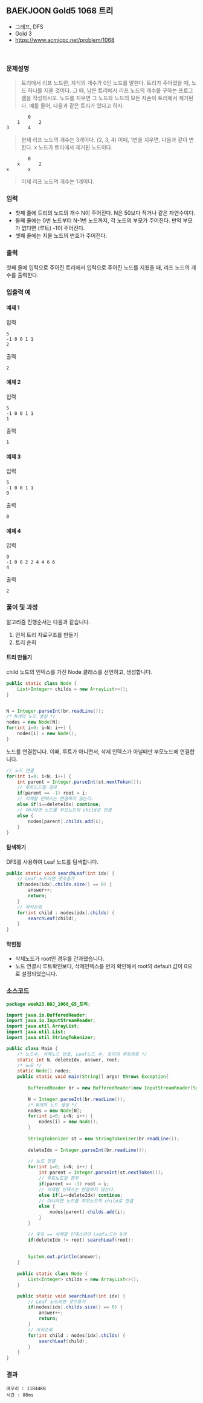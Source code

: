 ## BAEKJOON Gold5 1068 트리
- 그래프, DFS
- Gold 3
- https://www.acmicpc.net/problem/1068
<br>

### 문제설명

> 트리에서 리프 노드란, 자식의 개수가 0인 노드를 말한다.
트리가 주어졌을 때, 노드 하나를 지울 것이다. 그 때, 남은 트리에서 리프 노드의 개수를 구하는 프로그램을 작성하시오. 노드를 지우면 그 노드와 노드의 모든 자손이 트리에서 제거된다.
예를 들어, 다음과 같은 트리가 있다고 하자.

```
		0
	1		2
3		4
```
> 현재 리프 노드의 개수는 3개이다. (2, 3, 4) 이때, 1번을 지우면, 다음과 같이 변한다. x 노드가 트리에서 제거된 노드이다.

```
		0
	x		2
x		x
```
>  이제 리프 노드의 개수는 1개이다.




### 입력
- 첫째 줄에 트리의 노드의 개수 N이 주어진다. N은 50보다 작거나 같은 자연수이다. 
- 둘째 줄에는 0번 노드부터 N-1번 노드까지, 각 노드의 부모가 주어진다. 만약 부모가 없다면 (루트) -1이 주어진다. 
- 셋째 줄에는 지울 노드의 번호가 주어진다.

### 출력
첫째 줄에 입력으로 주어진 트리에서 입력으로 주어진 노드를 지웠을 때, 리프 노드의 개수를 출력한다.

### 입출력 예

#### 예제 1
입력

```
5
-1 0 0 1 1
2
```

출력

```
2
```

#### 예제 2
입력

```
5
-1 0 0 1 1
1
```

출력

```
1
```

#### 예제 3
입력

```
5
-1 0 0 1 1
0
```

출력

```
0
```

#### 예제 4
입력

```
9
-1 0 0 2 2 4 4 6 6
4
```

출력

```
2
```

### 풀이 및 과정

알고리즘 진행순서는 다음과 같습니다.
1. 먼저 트리 자료구조를 만들기
2. 트리 순회

#### 트리 만들기
child 노드의 인덱스를 가진 Node 클래스를 선언하고, 생성합니다.

```java
public static class Node {
	List<Integer> childs = new ArrayList<>();
}


N = Integer.parseInt(br.readLine());
/* N개의 노드 생성 */
nodes = new Node[N];
for(int i=0; i<N; i++) {
	nodes[i] = new Node();
}
```

노드를 연결합니다. 이때, 루트가 아니면서, 삭제 인덱스가 아닐때만 부모노드에 연결합니다.

```java
// 노드 연결
for(int i=0; i<N; i++) {
	int parent = Integer.parseInt(st.nextToken());
	// 루트노드일 경우
	if(parent == -1) root = i;
	// 삭제할 인덱스는 연결하지 않는다.
	else if(i==deleteIdx) continue;
	// 아니라면 노드를 부모노드의 child로 연결
	else {
		nodes[parent].childs.add(i);
	}
}
```

#### 탐색하기
DFS를 사용하여 Leaf 노드를 탐색합니다.

```java
public static void searchLeaf(int idx) {
	// Leaf 노드라면 갯수증가
	if(nodes[idx].childs.size() == 0) {
		answer++;
		return;
	}
	// 자식순회
	for(int child : nodes[idx].childs) {
		searchLeaf(child);
	}
}
```


#### 막힌점
- 삭제노드가 root인 경우를 간과했습니다.
- 노드 연결시 루트확인보다, 삭제인덱스를 먼저 확인해서 root의 default 값이 0으로 설정되었습니다.

### 소스코드
```java
package week23.BOJ_1068_G5_트리;

import java.io.BufferedReader;
import java.io.InputStreamReader;
import java.util.ArrayList;
import java.util.List;
import java.util.StringTokenizer;

public class Main {
	/* 노드수, 삭제노드 번호, Leaf노드 수, 트리의 루트번호 */
	static int N, deleteIdx, answer, root;
	/* 노드 */
	static Node[] nodes;
	public static void main(String[] args) throws Exception{
		
		BufferedReader br = new BufferedReader(new InputStreamReader(System.in));
		
		N = Integer.parseInt(br.readLine());
		/* N개의 노드 생성 */
		nodes = new Node[N];
		for(int i=0; i<N; i++) {
			nodes[i] = new Node();
		}
		
		StringTokenizer st = new StringTokenizer(br.readLine());
		
		deleteIdx = Integer.parseInt(br.readLine());
		
		// 노드 연결
		for(int i=0; i<N; i++) {
			int parent = Integer.parseInt(st.nextToken());
			// 루트노드일 경우
			if(parent == -1) root = i;
			// 삭제할 인덱스는 연결하지 않는다.
			else if(i==deleteIdx) continue;
			// 아니라면 노드를 부모노드의 child로 연결
			else {
				nodes[parent].childs.add(i);
			}
		}

		// 루트 == 삭제할 인덱스라면 Leaf노드는 0개
		if(deleteIdx != root) searchLeaf(root);
		
		
		System.out.println(answer);
	}
	
	public static class Node {
		List<Integer> childs = new ArrayList<>();
	}

	public static void searchLeaf(int idx) {
		// Leaf 노드라면 갯수증가
		if(nodes[idx].childs.size() == 0) {
			answer++;
			return;
		}
		// 자식순회
		for(int child : nodes[idx].childs) {
			searchLeaf(child);
		}
	}
}


```

### 결과
```
메모리 : 11844KB
시간 : 88ms
```
